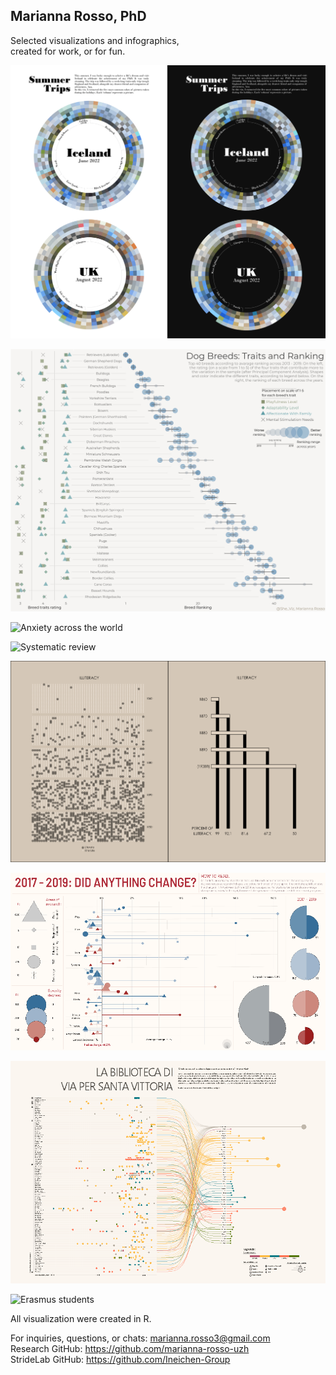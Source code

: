 ## Marianna Rosso, PhD

Selected visualizations and infographics, <br />
created for work, or for fun.

![Summer Iceland](Visualizations/Iceland.png)

![dog breeds](Visualizations/dogbreeds.jpg)

![Anxiety across the world](Visualizations/chapter1.png)

![Systematic review](Visualizations/chapter2.png)

![Erasmus students](Visualizations/Picture1.png)

![Erasmus students](Visualizations/animal_use.png)

![Erasmus students](Visualizations/libreria.png)

![Erasmus students](Visualizations/website_plot1.png)

All visualization were created in R.<br />

For inquiries, questions, or chats: marianna.rosso3@gmail.com<br />
Research GitHub: https://github.com/marianna-rosso-uzh<br />
StrideLab GitHub: https://github.com/Ineichen-Group
